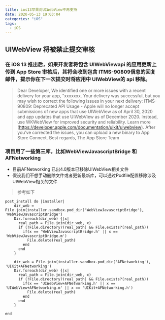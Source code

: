 ```yaml
---
title: ios13苹果对UIWebView不再支持
date: 2020-05-13 19:03:04
categories: "iOS"
tags:
  - iOS
---
```


## UIWebView 将被禁止提交审核
### 在 iOS 13 推出后，如果开发者将包含 UIWebViewapi 的应用更新上传到 App Store 审核后，其将会收到包含 ITMS-90809信息的回复邮件，提示你在下一次提交时将应用中 UIWebView的 api 移除。
> Dear Developer,
We identified one or more issues with a recent delivery for your app, "xxxxxxx. Your delivery was successful, but you may wish to correct the following issues in your next delivery:
ITMS-90809: Deprecated API Usage - Apple will no longer accept submissions of new apps that use UIWebView as of April 30, 2020 and app updates that use UIWebView as of December 2020. Instead, use WKWebView for improved security and reliability. Learn more (https://developer.apple.com/documentation/uikit/uiwebview).
After you’ve corrected the issues, you can upload a new binary to App Store Connect.
Best regards,
The App Store Team

### 项目用了一些第三库，比如WebViewJavascriptBridge 和 AFNetworking
- 目前AFNetworking 已出4.0版本已移除UIWebView相关文件
- 假设我们不想手动删除文件或者更新最新库，可以通过Podfile配置移除涉及UIWebView相关的文件
> 参考如下
```
post_install do |installer|
    dir_web = File.join(installer.sandbox.pod_dir('WebViewJavascriptBridge'), 'WebViewJavascriptBridge')
    Dir.foreach(dir_web) {|x|
      real_path = File.join(dir_web, x)
      if (!File.directory?(real_path) && File.exists?(real_path))
        if(x == 'WebViewJavascriptBridge.h' || x == 'WebViewJavascriptBridge.m')
          File.delete(real_path)
        end
      end
    }
    
    dir_web = File.join(installer.sandbox.pod_dir('AFNetworking'), 'UIKit+AFNetworking')
    Dir.foreach(dir_web) {|x|
      real_path = File.join(dir_web, x)
      if (!File.directory?(real_path) && File.exists?(real_path))
        if(x == 'UIWebView+AFNetworking.h' || x == 'UIWebView+AFNetworking.m' || x == 'UIKit+AFNetworking.h')
          File.delete(real_path)
        end
      end
    }
    
end

```
